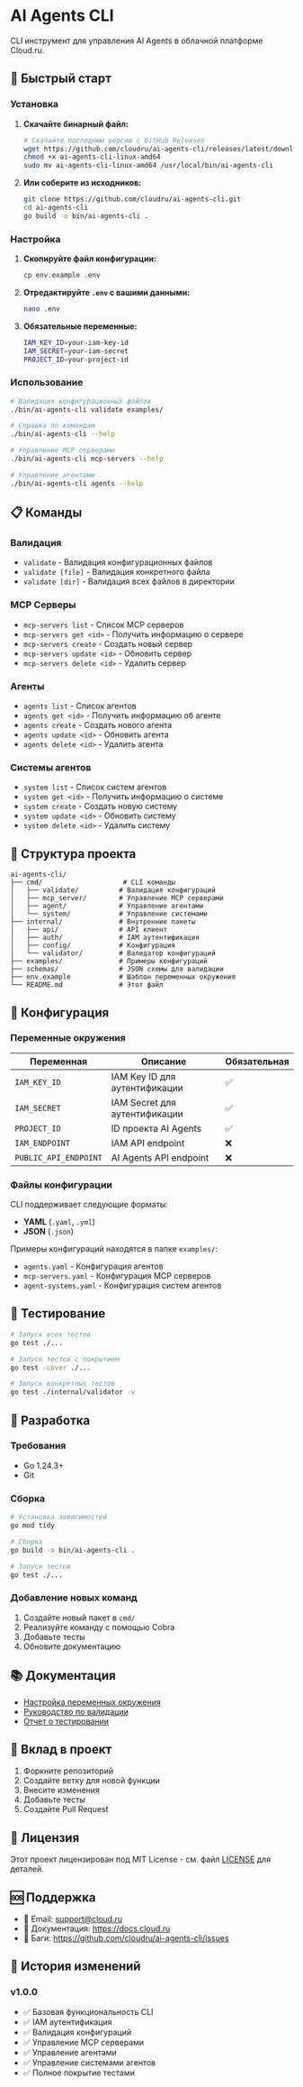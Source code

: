 # AI Agents CLI

CLI инструмент для управления AI Agents в облачной платформе Cloud.ru.

## 🚀 Быстрый старт

### Установка

1. **Скачайте бинарный файл:**
   ```bash
   # Скачайте последнюю версию с GitHub Releases
   wget https://github.com/cloudru/ai-agents-cli/releases/latest/download/ai-agents-cli-linux-amd64
   chmod +x ai-agents-cli-linux-amd64
   sudo mv ai-agents-cli-linux-amd64 /usr/local/bin/ai-agents-cli
   ```

2. **Или соберите из исходников:**
   ```bash
   git clone https://github.com/cloudru/ai-agents-cli.git
   cd ai-agents-cli
   go build -o bin/ai-agents-cli .
   ```

### Настройка

1. **Скопируйте файл конфигурации:**
   ```bash
   cp env.example .env
   ```

2. **Отредактируйте `.env` с вашими данными:**
   ```bash
   nano .env
   ```

3. **Обязательные переменные:**
   ```bash
   IAM_KEY_ID=your-iam-key-id
   IAM_SECRET=your-iam-secret
   PROJECT_ID=your-project-id
   ```

### Использование

```bash
# Валидация конфигурационных файлов
./bin/ai-agents-cli validate examples/

# Справка по командам
./bin/ai-agents-cli --help

# Управление MCP серверами
./bin/ai-agents-cli mcp-servers --help

# Управление агентами
./bin/ai-agents-cli agents --help
```

## 📋 Команды

### Валидация
- `validate` - Валидация конфигурационных файлов
- `validate [file]` - Валидация конкретного файла
- `validate [dir]` - Валидация всех файлов в директории

### MCP Серверы
- `mcp-servers list` - Список MCP серверов
- `mcp-servers get <id>` - Получить информацию о сервере
- `mcp-servers create` - Создать новый сервер
- `mcp-servers update <id>` - Обновить сервер
- `mcp-servers delete <id>` - Удалить сервер

### Агенты
- `agents list` - Список агентов
- `agents get <id>` - Получить информацию об агенте
- `agents create` - Создать нового агента
- `agents update <id>` - Обновить агента
- `agents delete <id>` - Удалить агента

### Системы агентов
- `system list` - Список систем агентов
- `system get <id>` - Получить информацию о системе
- `system create` - Создать новую систему
- `system update <id>` - Обновить систему
- `system delete <id>` - Удалить систему

## 📁 Структура проекта

```
ai-agents-cli/
├── cmd/                    # CLI команды
│   ├── validate/          # Валидация конфигураций
│   ├── mcp_server/        # Управление MCP серверами
│   ├── agent/             # Управление агентами
│   └── system/            # Управление системами
├── internal/              # Внутренние пакеты
│   ├── api/               # API клиент
│   ├── auth/              # IAM аутентификация
│   ├── config/            # Конфигурация
│   └── validator/         # Валидатор конфигураций
├── examples/              # Примеры конфигураций
├── schemas/               # JSON схемы для валидации
├── env.example            # Шаблон переменных окружения
└── README.md              # Этот файл
```

## 🔧 Конфигурация

### Переменные окружения

| Переменная | Описание | Обязательная |
|------------|----------|--------------|
| `IAM_KEY_ID` | IAM Key ID для аутентификации | ✅ |
| `IAM_SECRET` | IAM Secret для аутентификации | ✅ |
| `PROJECT_ID` | ID проекта AI Agents | ✅ |
| `IAM_ENDPOINT` | IAM API endpoint | ❌ |
| `PUBLIC_API_ENDPOINT` | AI Agents API endpoint | ❌ |

### Файлы конфигурации

CLI поддерживает следующие форматы:
- **YAML** (`.yaml`, `.yml`)
- **JSON** (`.json`)

Примеры конфигураций находятся в папке `examples/`:
- `agents.yaml` - Конфигурация агентов
- `mcp-servers.yaml` - Конфигурация MCP серверов
- `agent-systems.yaml` - Конфигурация систем агентов

## 🧪 Тестирование

```bash
# Запуск всех тестов
go test ./...

# Запуск тестов с покрытием
go test -cover ./...

# Запуск конкретных тестов
go test ./internal/validator -v
```

## 🚀 Разработка

### Требования
- Go 1.24.3+
- Git

### Сборка
```bash
# Установка зависимостей
go mod tidy

# Сборка
go build -o bin/ai-agents-cli .

# Запуск тестов
go test ./...
```

### Добавление новых команд

1. Создайте новый пакет в `cmd/`
2. Реализуйте команду с помощью Cobra
3. Добавьте тесты
4. Обновите документацию

## 📚 Документация

- [Настройка переменных окружения](ENV_SETUP.md)
- [Руководство по валидации](TESTING.md)
- [Отчет о тестировании](TEST_REPORT.md)

## 🤝 Вклад в проект

1. Форкните репозиторий
2. Создайте ветку для новой функции
3. Внесите изменения
4. Добавьте тесты
5. Создайте Pull Request

## 📄 Лицензия

Этот проект лицензирован под MIT License - см. файл [LICENSE](LICENSE) для деталей.

## 🆘 Поддержка

- 📧 Email: support@cloud.ru
- 📖 Документация: https://docs.cloud.ru
- 🐛 Баги: https://github.com/cloudru/ai-agents-cli/issues

## 🔄 История изменений

### v1.0.0
- ✅ Базовая функциональность CLI
- ✅ IAM аутентификация
- ✅ Валидация конфигураций
- ✅ Управление MCP серверами
- ✅ Управление агентами
- ✅ Управление системами агентов
- ✅ Полное покрытие тестами